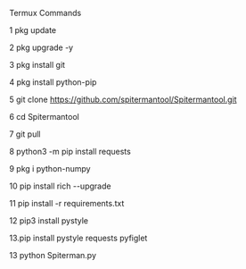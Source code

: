 Termux Commands

1 pkg update

2 pkg upgrade -y

3 pkg install git

4 pkg install python-pip

5 git clone https://github.com/spitermantool/Spitermantool.git

6 cd Spitermantool

7 git pull

8 python3 -m pip install requests

9 pkg i python-numpy

10 pip install rich --upgrade

11 pip install -r requirements.txt

12 pip3 install pystyle

13.pip install pystyle requests pyfiglet

13 python Spiterman.py
